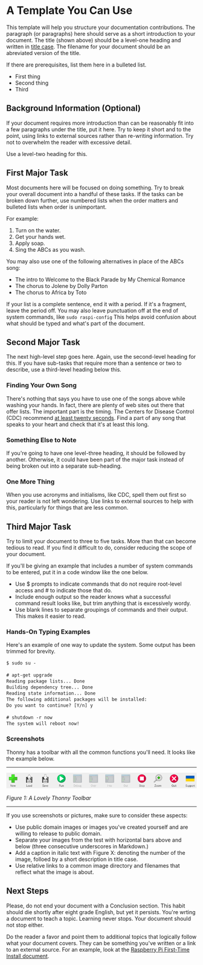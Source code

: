 # A Template You Can Use
This template will help you structure your documentation contributions. The paragraph (or paragraphs) here should serve as a short introduction to your document. The title (shown above) should be a level-one heading and written in [title case](https://en.wikipedia.org/wiki/Title_case). The filename for your document should be an abreviated version of the title.

If there are prerequisites, list them here in a bulleted list.
* First thing
* Second thing
* Third

## Background Information (Optional)
If your document requires more introduction than can be reasonably fit into a few paragraphs under the title, put it here. Try to keep it short and to the point, using links to external sources rather than re-writing information. Try not to overwhelm the reader with excessive detail.

Use a level-two heading for this.

## First Major Task
Most documents here will be focused on doing something. Try to break your overall document into a handful of these tasks. If the tasks can be broken down further, use numbered lists when the order matters and bulleted lists when order is unimportant.

For example:
1. Turn on the water.
2. Get your hands wet.
3. Apply soap.
4. Sing the ABCs as you wash.

You may also use one of the following alternatives in place of the ABCs song:
* The intro to Welcome to the Black Parade by My Chemical Romance
* The chorus to Jolene by Dolly Parton
* The chorus to Africa by Toto

If your list is a complete sentence, end it with a period. If it's a fragment, leave the period off. You may also leave punctuation off at the end of system commands, like `sudo raspi-config` This helps avoid confusion about what should be typed and what's part of the document.

## Second Major Task
The next high-level step goes here. Again, use the second-level heading for this. If you have sub-tasks that require more than a sentence or two to describe, use a third-level heading below this.

### Finding Your Own Song
There's nothing that says you have to use one of the songs above while washing your hands. In fact, there are plenty of web sites out there that offer lists. The important part is the timing. The Centers for Disease Control (CDC) recommend [at least twenty seconds](https://www.cdc.gov/clean-hands/about/index.html). Find a part of any song that speaks to your heart and check that it's at least this long.

### Something Else to Note
If you're going to have one level-three heading, it should be followed by another. Otherwise, it could have been part of the major task instead of being broken out into a separate sub-heading.

### One More Thing
When you use acronyms and initialisms, like CDC, spell them out first so your reader is not left wondering. Use links to external sources to help with this, particularly for things that are less common.

## Third Major Task
Try to limit your document to three to five tasks. More than that can become tedious to read. If you find it difficult to do, consider reducing the scope of your document.

If you'll be giving an example that includes a number of system commands to be entered, put it in a code window like the one below.

* Use $ prompts to indicate commands that do not require root-level access and # to indicate those that do.
* Include enough output so the reader knows what a successful command result looks like, but trim anything that is excessively wordy.
* Use blank lines to separate groupings of commands and their output. This makes it easier to read.

### Hands-On Typing Examples
Here's an example of one way to update the system. Some output has been trimmed for brevity.

```
$ sudo su -

# apt-get upgrade
Reading package lists... Done
Building dependency tree... Done
Reading state information... Done
The following additional packages will be installed:
Do you want to continue? [Y/n] y

# shutdown -r now
The system will reboot now!
```

### Screenshots
Thonny has a toolbar with all the common functions you'll need. It looks like the example below.

___

![Thonny Toolbar](images/Thonny_Toolbar.png)

_Figure 1: A Lovely Thonny Toolbar_

___

If you use screenshots or pictures, make sure to consider these aspects:
* Use public domain images or images you've created yourself and are willing to release to public domain.
* Separate your images from the test with horizontal bars above and below (three consecutive underscores in Markdown.)
* Add a caption in italic text with Figure X: denoting the number of the image, folloed by a short description in title case.
* Use relative links to a common image directory and filenames that reflect what the image is about.

## Next Steps
Please, do not end your document with a Conclusion section. This habit should die shortly after eight grade English, but yet it persists. You're wrting a document to teach a topic. Learning never stops. Your document should not stop either.

Do the reader a favor and point them to additional topics that logically follow what your document covers. They can be something you've written or a link to an external source. For an example, look at the [Raspberry Pi First-Time Install document](rpi/fresh_install.md).
